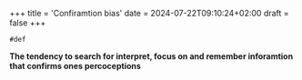 +++
title = 'Confiramtion bias'
date = 2024-07-22T09:10:24+02:00
draft = false
+++

    #def 
**The tendency to search for interpret, focus on and remember inforamtion that  confirms ones percoceptions** 